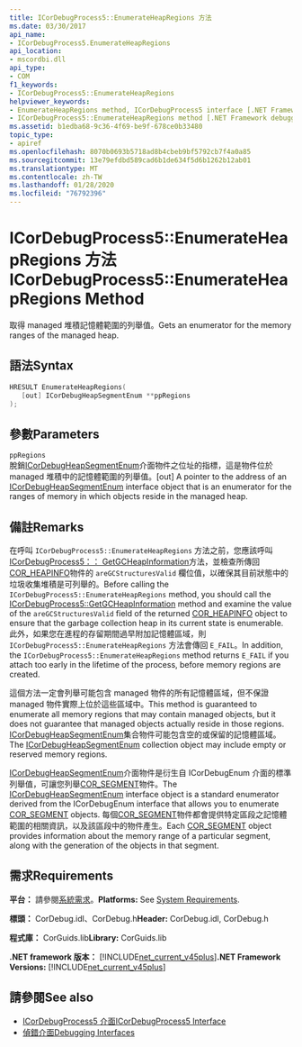 ```yaml
---
title: ICorDebugProcess5::EnumerateHeapRegions 方法
ms.date: 03/30/2017
api_name:
- ICorDebugProcess5.EnumerateHeapRegions
api_location:
- mscordbi.dll
api_type:
- COM
f1_keywords:
- ICorDebugProcess5::EnumerateHeapRegions
helpviewer_keywords:
- EnumerateHeapRegions method, ICorDebugProcess5 interface [.NET Framework debugging]
- ICorDebugProcess5::EnumerateHeapRegions method [.NET Framework debugging]
ms.assetid: b1edba68-9c36-4f69-be9f-678ce0b33480
topic_type:
- apiref
ms.openlocfilehash: 8070b0693b5718ad8b4cbeb9bf5792cb7f4a0a85
ms.sourcegitcommit: 13e79efdbd589cad6b1de634f5d6b1262b12ab01
ms.translationtype: MT
ms.contentlocale: zh-TW
ms.lasthandoff: 01/28/2020
ms.locfileid: "76792396"
---
```

# <a name="icordebugprocess5enumerateheapregions-method"></a><span data-ttu-id="a3cc4-102">ICorDebugProcess5::EnumerateHeapRegions 方法</span><span class="sxs-lookup"><span data-stu-id="a3cc4-102">ICorDebugProcess5::EnumerateHeapRegions Method</span></span>
<span data-ttu-id="a3cc4-103">取得 managed 堆積記憶體範圍的列舉值。</span><span class="sxs-lookup"><span data-stu-id="a3cc4-103">Gets an enumerator for the memory ranges of the managed heap.</span></span>  
  
## <a name="syntax"></a><span data-ttu-id="a3cc4-104">語法</span><span class="sxs-lookup"><span data-stu-id="a3cc4-104">Syntax</span></span>  
  
```cpp  
HRESULT EnumerateHeapRegions(  
   [out] ICorDebugHeapSegmentEnum **ppRegions  
);  
```  
  
## <a name="parameters"></a><span data-ttu-id="a3cc4-105">參數</span><span class="sxs-lookup"><span data-stu-id="a3cc4-105">Parameters</span></span>  
 `ppRegions`  
 <span data-ttu-id="a3cc4-106">脫銷[ICorDebugHeapSegmentEnum](icordebugheapsegmentenum-interface.md)介面物件之位址的指標，這是物件位於 managed 堆積中的記憶體範圍的列舉值。</span><span class="sxs-lookup"><span data-stu-id="a3cc4-106">[out] A pointer to the address of an [ICorDebugHeapSegmentEnum](icordebugheapsegmentenum-interface.md) interface object that is an enumerator for the ranges of memory in which objects reside in the managed heap.</span></span>  
  
## <a name="remarks"></a><span data-ttu-id="a3cc4-107">備註</span><span class="sxs-lookup"><span data-stu-id="a3cc4-107">Remarks</span></span>  
 <span data-ttu-id="a3cc4-108">在呼叫 `ICorDebugProcess5::EnumerateHeapRegions` 方法之前，您應該呼叫[ICorDebugProcess5：： GetGCHeapInformation](icordebugprocess5-getgcheapinformation-method.md)方法，並檢查所傳回[COR_HEAPINFO](cor-heapinfo-structure.md)物件的 `areGCStructuresValid` 欄位值，以確保其目前狀態中的垃圾收集堆積是可列舉的。</span><span class="sxs-lookup"><span data-stu-id="a3cc4-108">Before calling the `ICorDebugProcess5::EnumerateHeapRegions` method, you should call the [ICorDebugProcess5::GetGCHeapInformation](icordebugprocess5-getgcheapinformation-method.md) method and examine the value of the `areGCStructuresValid` field of the returned [COR_HEAPINFO](cor-heapinfo-structure.md) object to ensure that the garbage collection heap in its current state is enumerable.</span></span> <span data-ttu-id="a3cc4-109">此外，如果您在進程的存留期間過早附加記憶體區域，則 `ICorDebugProcess5::EnumerateHeapRegions` 方法會傳回 `E_FAIL`。</span><span class="sxs-lookup"><span data-stu-id="a3cc4-109">In addition, the `ICorDebugProcess5::EnumerateHeapRegions` method returns `E_FAIL` if you attach too early in the lifetime of the process, before memory regions are created.</span></span>  
  
 <span data-ttu-id="a3cc4-110">這個方法一定會列舉可能包含 managed 物件的所有記憶體區域，但不保證 managed 物件實際上位於這些區域中。</span><span class="sxs-lookup"><span data-stu-id="a3cc4-110">This method is guaranteed to enumerate all memory regions that may contain managed objects, but it does not guarantee that managed objects actually reside in those regions.</span></span> <span data-ttu-id="a3cc4-111">[ICorDebugHeapSegmentEnum](icordebugheapsegmentenum-interface.md)集合物件可能包含空的或保留的記憶體區域。</span><span class="sxs-lookup"><span data-stu-id="a3cc4-111">The [ICorDebugHeapSegmentEnum](icordebugheapsegmentenum-interface.md) collection object may include empty or reserved memory regions.</span></span>  
  
 <span data-ttu-id="a3cc4-112">[ICorDebugHeapSegmentEnum](icordebugheapsegmentenum-interface.md)介面物件是衍生自 ICorDebugEnum 介面的標準列舉值，可讓您列舉[COR_SEGMENT](cor-segment-structure.md)物件。</span><span class="sxs-lookup"><span data-stu-id="a3cc4-112">The [ICorDebugHeapSegmentEnum](icordebugheapsegmentenum-interface.md) interface object is a standard enumerator derived from the ICorDebugEnum interface that allows you to enumerate [COR_SEGMENT](cor-segment-structure.md) objects.</span></span> <span data-ttu-id="a3cc4-113">每個[COR_SEGMENT](cor-segment-structure.md)物件都會提供特定區段之記憶體範圍的相關資訊，以及該區段中的物件產生。</span><span class="sxs-lookup"><span data-stu-id="a3cc4-113">Each [COR_SEGMENT](cor-segment-structure.md) object provides information about the memory range of a particular segment, along with the generation of the objects in that segment.</span></span>  
  
## <a name="requirements"></a><span data-ttu-id="a3cc4-114">需求</span><span class="sxs-lookup"><span data-stu-id="a3cc4-114">Requirements</span></span>  
 <span data-ttu-id="a3cc4-115">**平台：** 請參閱[系統需求](../../../../docs/framework/get-started/system-requirements.md)。</span><span class="sxs-lookup"><span data-stu-id="a3cc4-115">**Platforms:** See [System Requirements](../../../../docs/framework/get-started/system-requirements.md).</span></span>  
  
 <span data-ttu-id="a3cc4-116">**標頭：** CorDebug.idl、CorDebug.h</span><span class="sxs-lookup"><span data-stu-id="a3cc4-116">**Header:** CorDebug.idl, CorDebug.h</span></span>  
  
 <span data-ttu-id="a3cc4-117">**程式庫：** CorGuids.lib</span><span class="sxs-lookup"><span data-stu-id="a3cc4-117">**Library:** CorGuids.lib</span></span>  
  
 <span data-ttu-id="a3cc4-118">**.NET framework 版本：** [!INCLUDE[net_current_v45plus](../../../../includes/net-current-v45plus-md.md)]</span><span class="sxs-lookup"><span data-stu-id="a3cc4-118">**.NET Framework Versions:** [!INCLUDE[net_current_v45plus](../../../../includes/net-current-v45plus-md.md)]</span></span>  
  
## <a name="see-also"></a><span data-ttu-id="a3cc4-119">請參閱</span><span class="sxs-lookup"><span data-stu-id="a3cc4-119">See also</span></span>

- [<span data-ttu-id="a3cc4-120">ICorDebugProcess5 介面</span><span class="sxs-lookup"><span data-stu-id="a3cc4-120">ICorDebugProcess5 Interface</span></span>](icordebugprocess5-interface.md)
- [<span data-ttu-id="a3cc4-121">偵錯介面</span><span class="sxs-lookup"><span data-stu-id="a3cc4-121">Debugging Interfaces</span></span>](debugging-interfaces.md)

